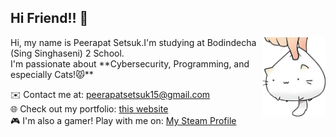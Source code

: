## Hi Friend!! 👋
<img src="https://github.com/SCIERke/SCIERke/blob/main/Images/cat_white_2.png" alt="Profile Picture" width="20%" align="right" alt="Github"/>
Hi, my name is Peerapat Setsuk.I'm studying at Bodindecha (Sing Singhaseni) 2 School.<br>
I'm passionate about **Cybersecurity, Programming, and especially Cats!😾**<br>


✉️ Contact me at: [peerapatsetsuk15@gmail.com](malito:peerapatsetsuk15@gmail.com)<br>
🌐 Check out my portfolio: [this website](https://portfolio-drab-beta-14.vercel.app/)<br>
🎮 I'm also a gamer! Play with me on: [My Steam Profile](https://steamcommunity.com/profiles/76561198372687206/)<br>

<!--
<div style="display:flex flex-direction:row">
 <div>
✉️ Contact me at: [peerapatsetsuk15@gmail.com](malito:peerapatsetsuk15@gmail.com)<br>
🌐 Check out my portfolio: [this website](https://portfolio-drab-beta-14.vercel.app/)<br>
🎮 I'm also a gamer! Play with me on: [My Steam Profile](https://steamcommunity.com/profiles/76561198372687206/)<br>
 </div>
 <img src="https://github.com/SCIERke/SCIERke/blob/main/Images/cat_white_2.png" alt="Profile Picture" width="200" />
</div>
-->


<!--a
**SCIERke/SCIERke** is a ✨ _special_ ✨ repository because its `README.md` (this file) appears on your GitHub profile.

Here are some ideas to get you started:

- 🔭 I’m currently working on ...
- 🌱 I’m currently learning ...
- 👯 I’m looking to collaborate on ...
- 🤔 I’m looking for help with ...
- 💬 Ask me about ...
- 📫 How to reach me: ...
- 😄 Pronouns: ...
- ⚡ Fun fact: ...
-->
